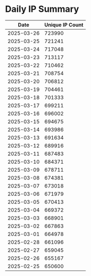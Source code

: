 # Daily IP Summary
| Date | Unique IP Count |
|----|----|
| 2025-03-26 | 723990 |
| 2025-03-25 | 721241 |
| 2025-03-24 | 717048 |
| 2025-03-23 | 713117 |
| 2025-03-22 | 710462 |
| 2025-03-21 | 708754 |
| 2025-03-20 | 706812 |
| 2025-03-19 | 704461 |
| 2025-03-18 | 701333 |
| 2025-03-17 | 699211 |
| 2025-03-16 | 696002 |
| 2025-03-15 | 694675 |
| 2025-03-14 | 693986 |
| 2025-03-13 | 691634 |
| 2025-03-12 | 689916 |
| 2025-03-11 | 687483 |
| 2025-03-10 | 684371 |
| 2025-03-09 | 678711 |
| 2025-03-08 | 674381 |
| 2025-03-07 | 673018 |
| 2025-03-06 | 671979 |
| 2025-03-05 | 670413 |
| 2025-03-04 | 669372 |
| 2025-03-03 | 668901 |
| 2025-03-02 | 667863 |
| 2025-03-01 | 664978 |
| 2025-02-28 | 661096 |
| 2025-02-27 | 659045 |
| 2025-02-26 | 655167 |
| 2025-02-25 | 650600 |